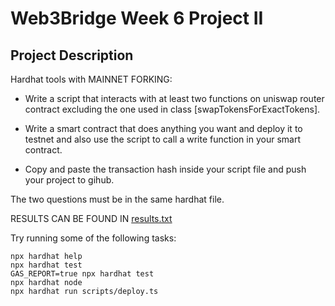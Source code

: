 # Web3Bridge Week 6 Project II

## Project Description
Hardhat tools with MAINNET FORKING:
- Write a script that interacts with at least two functions on uniswap router contract excluding the one used in class [swapTokensForExactTokens].

- Write a smart contract that does anything you want and deploy it to testnet and also use the script to call a write function in your smart contract.

- Copy and paste the transaction hash inside your script file and push your project to gihub.


The two questions must be in the same hardhat file.

RESULTS CAN BE FOUND IN [results.txt](https://github.com/devtosxn/uniswap-project-test/blob/main/result.txt)

Try running some of the following tasks:

```shell
npx hardhat help
npx hardhat test
GAS_REPORT=true npx hardhat test
npx hardhat node
npx hardhat run scripts/deploy.ts
```

